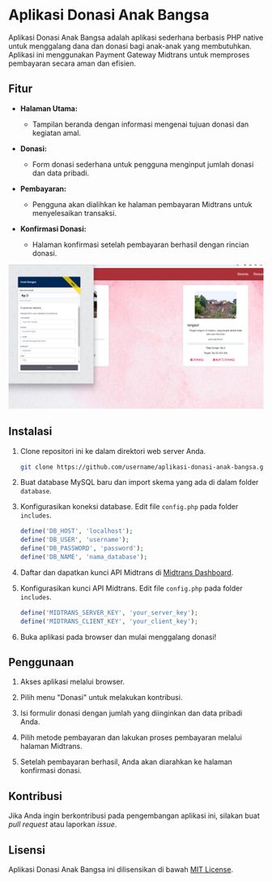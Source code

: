# Aplikasi Donasi Anak Bangsa

Aplikasi Donasi Anak Bangsa adalah aplikasi sederhana berbasis PHP native untuk menggalang dana dan donasi bagi anak-anak yang membutuhkan. Aplikasi ini menggunakan Payment Gateway Midtrans untuk memproses pembayaran secara aman dan efisien.

## Fitur

- **Halaman Utama:**
  - Tampilan beranda dengan informasi mengenai tujuan donasi dan kegiatan amal.

- **Donasi:**
  - Form donasi sederhana untuk pengguna menginput jumlah donasi dan data pribadi.

- **Pembayaran:**
  - Pengguna akan dialihkan ke halaman pembayaran Midtrans untuk menyelesaikan transaksi.

- **Konfirmasi Donasi:**
  - Halaman konfirmasi setelah pembayaran berhasil dengan rincian donasi.

![data bencana](bg.jpeg)

## Instalasi

1. Clone repositori ini ke dalam direktori web server Anda.

    ```bash
    git clone https://github.com/username/aplikasi-donasi-anak-bangsa.git
    ```

2. Buat database MySQL baru dan import skema yang ada di dalam folder `database`.

3. Konfigurasikan koneksi database. Edit file `config.php` pada folder `includes`.

    ```php
    define('DB_HOST', 'localhost');
    define('DB_USER', 'username');
    define('DB_PASSWORD', 'password');
    define('DB_NAME', 'nama_database');
    ```

4. Daftar dan dapatkan kunci API Midtrans di [Midtrans Dashboard](https://dashboard.midtrans.com/).

5. Konfigurasikan kunci API Midtrans. Edit file `config.php` pada folder `includes`.

    ```php
    define('MIDTRANS_SERVER_KEY', 'your_server_key');
    define('MIDTRANS_CLIENT_KEY', 'your_client_key');
    ```

6. Buka aplikasi pada browser dan mulai menggalang donasi!

## Penggunaan

1. Akses aplikasi melalui browser.

2. Pilih menu "Donasi" untuk melakukan kontribusi.

3. Isi formulir donasi dengan jumlah yang diinginkan dan data pribadi Anda.

4. Pilih metode pembayaran dan lakukan proses pembayaran melalui halaman Midtrans.

5. Setelah pembayaran berhasil, Anda akan diarahkan ke halaman konfirmasi donasi.

## Kontribusi

Jika Anda ingin berkontribusi pada pengembangan aplikasi ini, silakan buat *pull request* atau laporkan *issue*.

## Lisensi

Aplikasi Donasi Anak Bangsa ini dilisensikan di bawah [MIT License](LICENSE).
